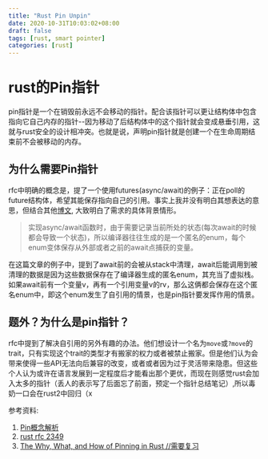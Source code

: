 ```yaml
---
title: "Rust Pin Unpin"
date: 2020-10-31T10:03:02+08:00
draft: false
tags: [rust, smart pointer]
categories: [rust]
---
```


# rust的Pin指针

pin指针是一个在销毁前永远不会移动的指针。配合该指针可以更让结构体中包含指向它自己内存的指针--因为移动了后结构体中的这个指针就会变成悬垂引用，这就与rust安全的设计相冲突。也就是说，声明pin指针就是创建一个在生命周期结束前不会被移动的内存。

## 为什么需要Pin指针
rfc中明确的概念是，提了一个使用futures(async/await)的例子：正在poll的future结构体，希望其能保存指向自己的引用。事实上我并没有明白其想表达的意思，但结合其他[博文](https://zhuanlan.zhihu.com/p/67803708), 大致明白了需求的具体背景情形。

> 实现async/await函数时，由于需要记录当前所处的状态(每次await的时候都会导致一个状态)，所以编译器往往生成的是一个匿名的enum，每个enum变体保存从外部或者之前的await点捕获的变量。

在这篇文章的例子中，提到了await前的会被从stack中清理，await后能调用到被清理的数据是因为这些数据保存在了编译器生成的匿名enum，其充当了虚拟栈。如果await前有一个变量v，再有一个引用变量v的rv，那么这俩都会保存在这个匿名enum中，即这个enum发生了自引用的情景，也是pin指针要发挥作用的情景。

## 题外？为什么是pin指针？
rfc中提到了解决自引用的另外有趣的办法。他们想设计一个名为`move`或`?move`的trait，只有实现这个trait的类型才有搬家的权力或者被禁止搬家。但是他们认为会带来使得一些API无法向后兼容的改变，或者或者因为过于灵活带来隐患。但这些个人认为或许在语言发展到一定程度后才能看出那个更优，而现在则感觉rust会加入太多的指针（丢人的表示写了后面忘了前面，预定一个指针总结笔记）,所以毒奶一口会在rust2中回归（x

参考资料:
1. [Pin概念解析](https://zhuanlan.zhihu.com/p/67803708)
2. [rust rfc 2349](https://github.com/rust-lang/rfcs/pull/2349)
3. [The Why, What, and How of Pinning in Rust //需要复习](https://www.youtube.com/watch?v=DkMwYxfSYNQ)
